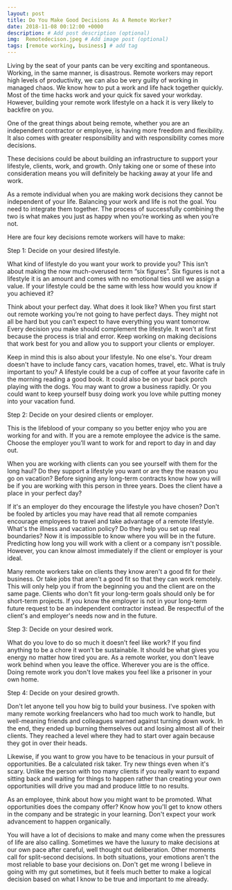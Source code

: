 ```yaml
---
layout: post
title: Do You Make Good Decisions As A Remote Worker?
date: 2018-11-08 00:12:00 +0000
description: # Add post description (optional)
img:  Remotedecison.jpeg # Add image post (optional)
tags: [remote working, business] # add tag
---
```


Living by the seat of your pants can be very exciting and spontaneous. Working, in the same manner, is disastrous. Remote workers may report high levels of productivity, we can also be very guilty of working in managed chaos. We know how to put a work and life hack together quickly.  Most of the time hacks work and your quick fix saved your workday.  However, building your remote work lifestyle on a hack it is very likely to backfire on you.

One of the great things about being remote, whether you are an independent contractor or employee, is having more freedom and flexibility. It also comes with greater responsibility and with responsibility comes more decisions.

These decisions could be about building an infrastructure to support your lifestyle, clients, work, and growth. Only taking one or some of these into consideration means you will definitely be hacking away at your life and work.

As a remote individual when you are making work decisions they cannot be independent of your life. Balancing your work and life is not the goal. You need to integrate them together. The process of successfully combining the two is what makes you just as happy when you’re working as when you’re not.

Here are four key decisions remote workers will have to make:

Step 1: Decide on your desired lifestyle.

What kind of lifestyle do you want your work to provide you? This isn’t about making the now much-overused term “six figures”. Six figures is not a lifestyle it is an amount and comes with no emotional ties until we assign a value. If your lifestyle could be the same with less how would you know if you achieved it?

Think about your perfect day. What does it look like? When you first start out remote working you’re not going to have perfect days. They might not all be hard but you can’t expect to have everything you want tomorrow. Every decision you make should complement the lifestyle. It won't at first because the process is trial and error. Keep working on making decisions that work best for you and allow you to support your clients or employer.

Keep in mind this is also about your lifestyle. No one else's. Your dream doesn't have to include fancy cars, vacation homes, travel, etc. What is truly important to you? A lifestyle could be a cup of coffee at your favorite cafe in the morning reading a good book. It could also be on your back porch playing with the dogs. You may want to grow a business rapidly. Or you could want to keep yourself busy doing work you love while putting money into your vacation fund.

Step 2: Decide on your desired clients or employer.

This is the lifeblood of your company so you better enjoy who you are working for and with. If you are a remote employee the advice is the same. Choose the employer you’ll want to work for and report to day in and day out.

When you are working with clients can you see yourself with them for the long haul? Do they support a lifestyle you want or are they the reason you go on vacation? Before signing any long-term contracts know how you will be if you are working with this person in three years. Does the client have a place in your perfect day?

If it's an employer do they encourage the lifestyle you have chosen? Don't be fooled by articles you may have read that all remote companies encourage employees to travel and take advantage of a remote lifestyle. What's the illness and vacation policy? Do they help you set up real boundaries?
Now it is impossible to know where you will be in the future. Predicting how long you will work with a client or a company isn't possible. However, you can know almost immediately if the client or employer is your ideal.

Many remote workers take on clients they know aren't a good fit for their business. Or take jobs that aren't a good fit so that they can work remotely. This will only help you if from the beginning you and the client are on the same page. Clients who don't fit your long-term goals should only be for short-term projects. If you know the employer is not in your long-term future request to be an independent contractor instead. Be respectful of the client's and employer's needs now and in the future.

Step 3: Decide on your desired work.

What do you love to do so much it doesn’t feel like work? If you find anything to be a chore it won’t be sustainable. It should be what gives you energy no matter how tired you are. As a remote worker, you don't leave work behind when you leave the office. Wherever you are is the office. Doing remote work you don't love makes you feel like a prisoner in your own home.

Step 4: Decide on your desired growth.

Don't let anyone tell you how big to build your business. I've spoken with many remote working freelancers who had too much work to handle, but well-meaning friends and colleagues warned against turning down work. In the end, they ended up burning themselves out and losing almost all of their clients. They reached a level where they had to start over again because they got in over their heads.

Likewise, if you want to grow you have to be tenacious in your pursuit of opportunities. Be a calculated risk taker. Try new things even when it's scary. Unlike the person with too many clients if you really want to expand sitting back and waiting for things to happen rather than creating your own opportunities will drive you mad and produce little to no results.

As an employee, think about how you might want to be promoted. What opportunities does the company offer? Know how you'll get to know others in the company and be strategic in your learning. Don't expect your work advancement to happen organically.

You will have a lot of decisions to make and many come when the pressures of life are also calling. Sometimes we have the luxury to make decisions at our own pace after careful, well thought out deliberation. Other moments call for split-second decisions. In both situations, your emotions aren't the most reliable to base your decisions on. Don't get me wrong I believe in going with my gut sometimes, but it feels much better to make a logical decision based on what I know to be true and important to me already.
